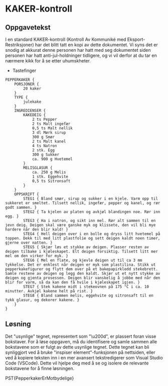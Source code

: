 # KAKER-kontroll

## Oppgavetekst
I en standard KAKER-kontroll (Kontroll Av Kommuniké med Eksport-Restriksjoner) har det blitt tatt en kopi av dette dokumentet. Vi syns det er snodig at akkurat denne personen har hatt med seg dokumentet siden personen har hatt anti-jul-holdninger tidligere, og vi vil derfor at du tar en nærmere kikk for å se etter uhumskheter.

- Tastefinger
```
PE‍PPERKAKER {
    POR‍SJONER {
        20 kaker
    }
    ‍TYPE ‍{
        julekake
    }
    INGREDIENSER {
        KAKEDEIG {
            2 ts ‍Pepper
            2 ts Malt ing‍efær
            0,5 ts Malt nellik
            3 dl Mørk siru‍p
            300 g Smør
            2 ts Malt kanel
            4 ts Natron
            2 stk. Egg
            300 g Sukker
            ca. 900 g Hvetemel
        }
        MELISGLASUR {
            ca. 250 g Melis
            1 stk. Eggehvite
            0,5 ts Sitronsaft
        }
    }
    OPPSKRIFT {
        STEG1 { Bland smør, siru‍p og sukker i en kjele. Varm opp til sukkeret er sm‍eltet. Tilsett nellik, ingefæ‍r, pepper og kanel, og rør godt sammen. }
        STEG2 { Ta ‍kjelen av platen og avkjøl bl‍andingen noe. Rør inn egg. }
        STEG3 { Ha i natron, og si‍kt inn mel. Rør alt sammen til ‍en jevn deig. Deigen skal væ‍re ganske myk og klissete, den vil bli mye hardere når den blir kald! }
        STEG4 { Hell deigen over i en bolle og dryss litt hvetemel på toppen. Dekk til med litt plastfolie og sett deigen kaldt noen timer, gjerne over natten. }
        STEG5 { Skjær løs et stykke av deigen. Plasser resten av deigen tilbake i kjøleskapet. ‍Elt deigen forsiktig. Tilsett litt me‍r mel om den virker for myk. }
        STEG6 { ‍Mel en flate, ‍og kjevle deigen ut til ca 3 mm tykkelse. Det er enklest når deigen er myk som plas‍tilina. Stikk ut pepperkakefigurer og flytt dem over på et ‍bakepapirkledd stekebrett. Samle restene av deigen og legg den kaldt. Skjær ut et n‍ytt stykke av ‍deigen og gjenta prosessen. Deigen blir vanskelig å jobbe med når den blir for varm, så da kan d‍en få hvile i kjøleskapet igjen. }
        STEG7 { Stek kakene midt i stekeovnen på 175 °C i ca. 10 minutter. Avkjø‍l kakene helt på rist. }
        STEG8 { Bland sammen mel‍is, eggehvite og sitronsaft til en tykk ‍glasur, og dekorer kaken‍e. }
    ‍}
}
```
## Løsning
Det "usynlige" tegnet, representert som "\u200d", er plassert foran visse bokstaver. For å løse oppgaven, må du identifisere og samle sammen alle bokstavene som er fulgt av dette usynlige tegnet. Dette tegnet kan bli synliggjort ved å bruke "inspiser element"-funksjonen på nettsiden, eller ved å kopiere teksten inn i en mer avansert tekstredigerer som Visual Studio Code (VSCode). Dette vil hjelpe deg med å se og isolere de relevante bokstavene for å finne løsningen.

PST{PepperkakerErMotbydelige}
